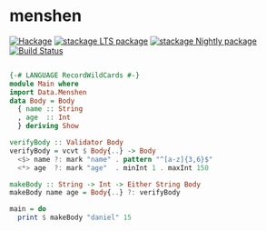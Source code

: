 # menshen

[![Hackage](https://img.shields.io/hackage/v/menshen.svg)](https://hackage.haskell.org/package/menshen)
[![stackage LTS package](http://stackage.org/package/menshen/badge/lts)](http://stackage.org/lts/package/menshen)
[![stackage Nightly package](http://stackage.org/package/menshen/badge/nightly)](http://stackage.org/nightly/package/menshen)
[![Build Status](https://travis-ci.org/leptonyu/menshen.svg?branch=master)](https://travis-ci.org/leptonyu/menshen)


```Haskell

{-# LANGUAGE RecordWildCards #-}
module Main where
import Data.Menshen
data Body = Body
  { name :: String
  , age  :: Int
  } deriving Show

verifyBody :: Validator Body
verifyBody = vcvt $ Body{..} -> Body
  <$> name ?: mark "name" . pattern "^[a-z]{3,6}$"
  <*> age  ?: mark "age"  . minInt 1 . maxInt 150

makeBody :: String -> Int -> Either String Body
makeBody name age = Body{..} ?: verifyBody

main = do
  print $ makeBody "daniel" 15


```

